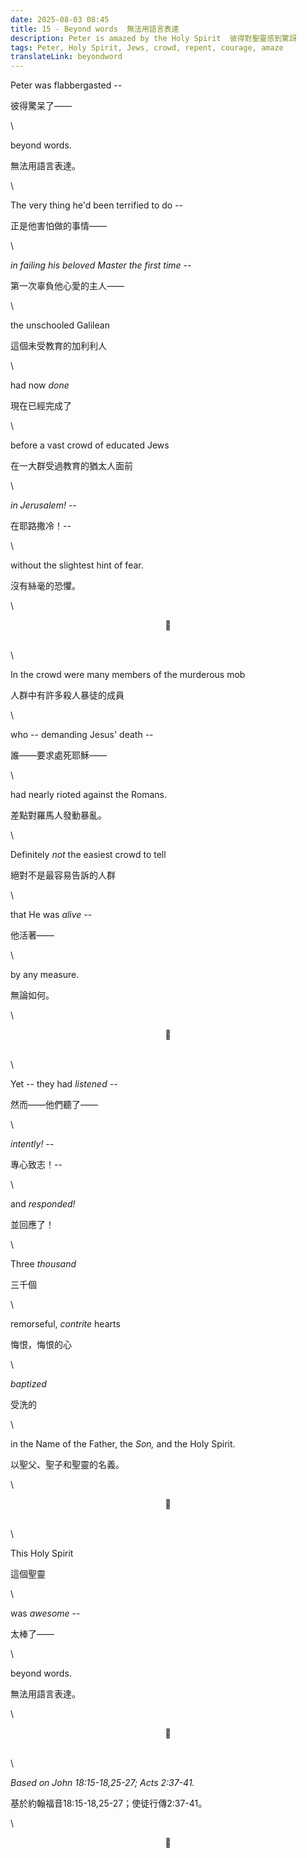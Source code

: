 ```yaml
---
date: 2025-08-03 08:45
title: 15 - Beyond words  無法用語言表達
description: Peter is amazed by the Holy Spirit  彼得對聖靈感到驚訝
tags: Peter, Holy Spirit, Jews, crowd, repent, courage, amaze
translateLink: beyondword
---
```


Peter was flabbergasted --

彼得驚呆了——

\

beyond words.

無法用語言表達。

\

The very thing he'd been terrified to do --

正是他害怕做的事情——

\

*in failing his beloved Master the first time --*

第一次辜負他心愛的主人——

\

the unschooled Galilean

這個未受教育的加利利人

\

had now *done*

現在已經完成了

\

before a vast crowd of educated Jews

在一大群受過教育的猶太人面前

\

*in Jerusalem! --*

在耶路撒冷！--

\

without the slightest hint of fear.

沒有絲毫的恐懼。

\

<center>💠</center>

\
\

In the crowd were many members of the murderous mob 

人群中有許多殺人暴徒的成員

\

who -- demanding Jesus' death --

誰——要求處死耶穌——

\

had nearly rioted against the Romans.

差點對羅馬人發動暴亂。

\

Definitely *not* the easiest crowd to tell 

絕對不是最容易告訴的人群

\

that He was *alive* --

他活著——

\

by any measure.

無論如何。

\

<center>💠</center>

\
\

Yet -- they had *listened* --

然而——他們聽了——

\

*intently! --*

專心致志！--

\

and *responded!*

並回應了！

\

Three *thousand* 

三千個

\

remorseful, *contrite* hearts

悔恨，悔恨的心

\

*baptized*

受洗的

\

in the Name of the Father, the *Son,* and the Holy Spirit.

以聖父、聖子和聖靈的名義。

\

<center>💠</center>

\
\

This Holy Spirit

這個聖靈

\

was *awesome* --

太棒了——

\

beyond words.

無法用語言表達。

\

<center>💠</center>

\
\

*Based on John 18:15-18,25-27; Acts 2:37-41.*

基於約翰福音18:15-18,25-27；使徒行傳2:37-41。

\

<center>💠</center>
